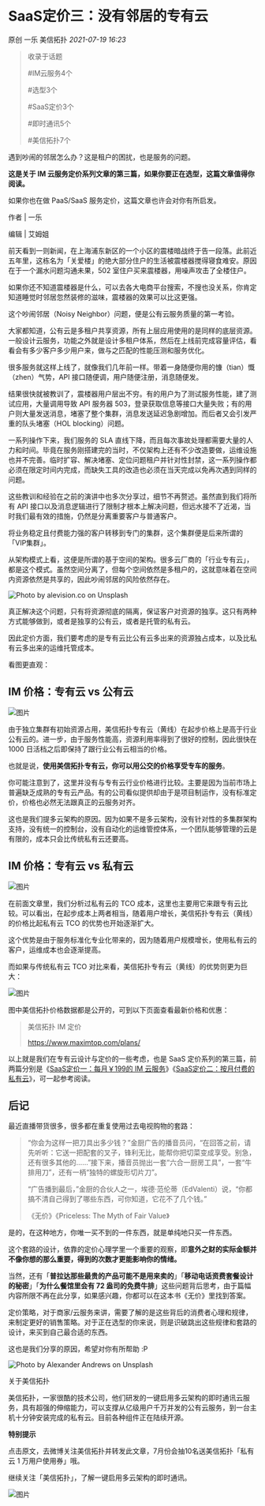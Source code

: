 # SaaS定价三：没有邻居的专有云

原创 一乐 美信拓扑 _2021-07-19 16:23_

> 收录于话题
>
> \#IM云服务4个
>
> \#选型3个
>
> \#SaaS定价3个
>
> \#即时通讯5个
>
> \#美信拓扑7个

遇到吵闹的邻居怎么办？这是租户的困扰，也是服务的问题。

**这是关于 IM 云服务定价系列文章的第三篇，如果你要正在选型，这篇文章值得你阅读。**

如果你也在做 PaaS/SaaS 服务定价，这篇文章也许会对你有所启发。

作者 | 一乐

编辑 | 艾姆姐

前天看到一则新闻，在上海浦东新区的一个小区的震楼暗战终于告一段落。此前近五年里，这栋名为「关爱楼」的绝大部分住户的生活被震楼器搅得寝食难安。原因在于一个漏水问题沟通未果，502 室住户买来震楼器，用噪声攻击了全楼住户。

如果你还不知道震楼器是什么，可以去各大电商平台搜索，不搜也没关系，你肯定知道睡觉时邻居忽然装修的滋味，震楼器的效果可以比这更强。

这个吵闹邻居（Noisy Neighbor）问题，便是公有云服务质量的第一考验。

大家都知道，公有云是多租户共享资源，所有上层应用使用的是同样的底层资源。一般设计云服务，功能之外就是设计多租户体系，然后在上线前完成容量评估，看看会有多少客户多少用户来，做与之匹配的性能压测和服务优化。

很多服务就这样上线了，就像我们几年前一样。带着一身随便你用的慷（tian）慨（zhen）气势，API 接口随便调，用户随便注册，消息随便发。

结果很快就被教训了，震楼器用户层出不穷。有的用户为了测试服务性能，建了测试应用，大量调用导致 API 服务器 503，登录获取信息等接口大量失败；有的用户则大量发送消息，堵塞了整个集群，消息发送延迟急剧增加。而后者又会引发严重的队头堵塞（HOL blocking）问题。

一系列操作下来，我们服务的 SLA 直线下降，而且每次事故处理都需要大量的人力和时间。毕竟在服务刚搭建完的当时，不仅架构上还有不少改造要做，运维设施也并不完善。临时扩容、解决堵塞、定位问题租户并针对性封禁，这一系列操作都必须在限定时间内完成，而缺失工具的改造也必须在当天完成以免再次遇到同样的问题。

这些教训和经验在之前的演讲中也多次分享过，细节不再赘述。虽然直到我们将所有 API 接口以及消息逻辑进行了限制才根本上解决问题，但远水接不了近渴，当时我们最有效的措施，仍然是分离重要客户与普通客户。

将业务稳定且付费能力强的客户转移到专门的集群，这个集群便是后来所谓的「VIP集群」。

从架构模式上看，这便是所谓的基于空间的架构。很多云厂商的「行业专有云」，都是这个模式。虽然空间分离了，但每个空间依然是多租户的，这就意味着在空间内资源依然是共享的，因此吵闹邻居的风险依然存在。

![Photo by alevision.co on Unsplash](../.gitbook/assets/articles/autogen-41b6aa066fabc2b23ca9539a6270866d5152dfa57043ebabf7e5b915dfdcab63.webp)

真正解决这个问题，只有将资源彻底的隔离，保证客户对资源的独享。这只有两种方式能够做到，或者是独享的公有云，或者是托管的私有云。

因此定价方面，我们要考虑的是专有云比公有云多出来的资源独占成本，以及比私有云多出来的运维托管成本。

看图更直观：

## IM 价格：专有云 vs 公有云

![图片](../.gitbook/assets/articles/autogen-4aa1a276d84a4c60538021007b86ca744a40d7006d049b968ba15536102e02f8.webp)

由于独立集群有初始资源占用，美信拓扑专有云（黄线）在起步价格上是高于行业公有云的。进一步，由于服务性能高，资源利用率得到了很好的控制，因此很快在 1000 日活档之后即保持了跟行业公有云相当的价格。

也就是说，**使用美信拓扑专有云，你可以用公交的价格享受专车的服务**。

你可能注意到了，这里并没有与专有云行业价格进行比较。主要是因为当前市场上普遍缺乏成熟的专有云产品。有的公司看似提供却由于是项目制运作，没有标准定价，价格也必然无法跟真正的云服务对齐。

这也是我们提多云架构的原因。因为如果不是多云架构，没有针对性的多集群架构支持，没有统一的控制台，没有自动化的运维管控体系，一个团队能够管理的云是有限的，成本只会比传统私有云还要高。

## IM 价格：专有云 vs 私有云

![图片](../.gitbook/assets/articles/autogen-4451f0c7ea118b8a383d5ad2dc82f7054c771e2de30c2dacc5b8f89419b8b65f.webp)

在前面文章里，我们分析过私有云的 TCO 成本，这里也主要用它来跟专有云比较。可以看出，在起步成本上两者相当，随着用户增长，美信拓扑专有云（黄线）的价格比起私有云 TCO 的优势也开始逐渐扩大。

这个优势是由于服务标准化专业化带来的，因为随着用户规模增长，使用私有云的客户，运维成本也会逐渐提高。

而如果与传统私有云 TCO 对比来看，美信拓扑专有云（黄线）的优势则更为巨大：

![图片](../.gitbook/assets/articles/autogen-84b67ec5761d9a38064630a352605611999e4c2d0e274cfbd4903347a9a89313.webp)

图中美信拓扑价格数据都是公开的，可到以下页面查看最新价格和优惠：

> 美信拓扑 IM 定价
>
> https://www.maximtop.com/plans/

以上就是我们在专有云设计与定价的一些考虑，也是 SaaS 定价系列的第三篇，前两篇分别是《[SaaS定价一：每月￥199的 IM 云服务](http://mp.weixin.qq.com/s?\_\_biz=Mzg3NzEyMTc1OA==\&mid=2247483807\&idx=1\&sn=bbe9743663db23b75f7c5bbe95b08ca0\&chksm=cf26982ef85111382dc91709df3fafc91f835f1372a415ef79e5b864cb14d6cfed2780367b55\&scene=21#wechat\_redirect)》《[SaaS定价二：按月付费的私有云](http://mp.weixin.qq.com/s?\_\_biz=Mzg3NzEyMTc1OA==\&mid=2247483824\&idx=1\&sn=6ec1929d738e99b46ecac72cb9a6137a\&chksm=cf269801f85111176db44cc1426235acdf10363653e24a484da79da923606d2c581479b16f7f\&scene=21#wechat\_redirect)》，可一起参考阅读。

## 后记

最近直播带货很多，很多都在重复使用过去电视购物的套路：

> “你会为这样一把刀具出多少钱？”金厨广告的播音员问，“在回答之前，请先听听：它送一把配套的叉子，锋利无比，能帮你把切菜变成享受。别急，还有很多其他的……”接下来，播音员抛出一套“六合一厨房工具”，一套“牛排用刀”，还有一柄“独特的螺旋形切片刀”。&#x20;
>
> “广告播到最后，”金厨的合伙人之一，埃德·范伦蒂（EdValenti）说，“你都搞不清自己得到了哪些东西，可你知道，它花不了几个钱。”&#x20;
>
> 《无价》《Priceless: The Myth of Fair Value》

是的，在这种地方，你唯一买不到的一件东西，就是单纯地只买一件东西。

这个套路的设计，依靠的定价心理学里一个重要的观察，即**意外之财的实际金额并不像你想的那么重要，得到的次数才更能影响你的情绪。**

当然，还有「**普拉达那些最贵的产品可能不是用来卖的**」「**移动电话资费套餐设计的秘密**」「**为什么餐馆里会有 72 盎司的免费牛排**」这些问题背后思考，由于篇幅内容所限不再在此分享，如果感兴趣，你都可以在这本书《无价》里找到答案。

定价策略，对于商家/云服务来讲，需要了解的是这些背后的消费者心理和规律，来制定更好的销售策略。对于正在选型的你来说，则是识破跳出这些规律和套路的设计，来买到自己最合适的东西。

这也是我们分享的原因，希望对你有所帮助 :P

![Photo by Alexander Andrews on Unsplash](../.gitbook/assets/articles/autogen-ceca10f5cc250c96cbc3246fb95012a96d2d240969c75437ce5c21ac1c2b3c7d.webp)

关于美信拓扑

美信拓扑，一家很酷的技术公司，他们研发的一键启用多云架构的即时通讯云服务，具有超强的伸缩能力，可以支撑从亿级用户千万并发的公有云服务，到一台主机十分钟安装完成的私有云。目前各种组件正在陆续开源。

**特别提示**

点击原文，去微博关注美信拓扑并转发此文章，7月份会抽10名送美信拓扑「私有云 1 万用户使用券」哦。

继续关注「美信拓扑」，了解一键启用多云架构的即时通讯。

![图片](../.gitbook/assets/articles/autogen-9c1da9e4a9e37fe718184c6ceeb84a3401afabccc3269ff9a5bd7ef8b087462e.webp)
